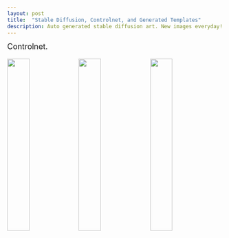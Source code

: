 ```yaml
---
layout: post
title:  "Stable Diffusion, Controlnet, and Generated Templates"
description: Auto generated stable diffusion art. New images everyday!
---
```


<font size="4"> <p> Controlnet. </p>
 

<p float="center">
  <img src="https://storage.googleapis.com/public_controlnet_images/img_0.png" width="32%" />
  <img src="https://storage.googleapis.com/public_controlnet_images/img_1.png" width="32%" /> 
  <img src="https://storage.googleapis.com/public_controlnet_images/img_2.png" width="32%" />
</p>

